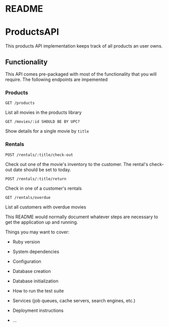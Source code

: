 # README

# ProductsAPI
This products API implementation keeps track of all products an user owns.

## Functionality
This API comes pre-packaged with most of the functionality that you will require. The following endpoints are impemented

### Products

```
GET /products
```
List all movies in the products library


```
GET /movies/:id SHOULD BE BY UPC?
```
Show details for a single movie by `title`

### Rentals

```
POST /rentals/:title/check-out
```
Check out one of the movie's inventory to the customer. The rental's check-out date should be set to today.

```
POST /rentals/:title/return
```
Check in one of a customer's rentals

```
GET /rentals/overdue
```
List all customers with overdue movies



This README would normally document whatever steps are necessary to get the
application up and running.

Things you may want to cover:

* Ruby version

* System dependencies

* Configuration

* Database creation

* Database initialization

* How to run the test suite

* Services (job queues, cache servers, search engines, etc.)

* Deployment instructions

* ...
